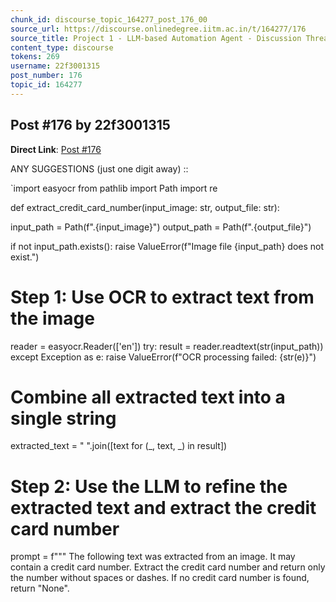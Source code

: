 ```yaml
---
chunk_id: discourse_topic_164277_post_176_00
source_url: https://discourse.onlinedegree.iitm.ac.in/t/164277/176
source_title: Project 1 - LLM-based Automation Agent - Discussion Thread [TDS Jan 2025]
content_type: discourse
tokens: 269
username: 22f3001315
post_number: 176
topic_id: 164277
---
```


## Post #176 by 22f3001315

**Direct Link**: [Post #176](https://discourse.onlinedegree.iitm.ac.in/t/164277/176)

ANY SUGGESTIONS (just one digit away) ::

`import easyocr
from pathlib import Path
import re

def extract_credit_card_number(input_image: str, output_file: str):
 
 input_path = Path(f".{input_image}")
 output_path = Path(f".{output_file}")

if not input_path.exists():
 raise ValueError(f"Image file {input_path} does not exist.")

# Step 1: Use OCR to extract text from the image
 reader = easyocr.Reader(['en'])
 try:
 result = reader.readtext(str(input_path))
 except Exception as e:
 raise ValueError(f"OCR processing failed: {str(e)}")

# Combine all extracted text into a single string
 extracted_text = " ".join([text for (_, text, _) in result])

# Step 2: Use the LLM to refine the extracted text and extract the credit card number
 prompt = f"""
 The following text was extracted from an image. It may contain a credit card number. 
 Extract the credit card number and return only the number without spaces or dashes. 
 If no credit card number is found, return "None".

